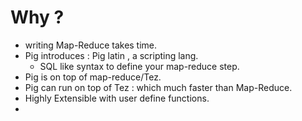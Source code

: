 # Why ?
 - writing Map-Reduce takes time.
 - Pig introduces : Pig latin , a scripting lang.
   - SQL like syntax to define your map-reduce step.
 - Pig is on top of map-reduce/Tez.
 - Pig can run on top of Tez : which much faster than Map-Reduce.
 - Highly Extensible with user define functions.
 -